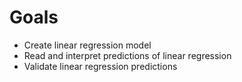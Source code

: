 # Goals

- Create linear regression model
- Read and interpret predictions of linear regression
- Validate linear regression predictions



